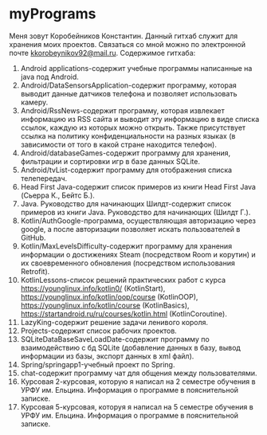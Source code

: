 # myPrograms
Меня зовут Коробейников Константин. Данный гитхаб служит для хранения моих проектов. Связаться со мной можно по электронной почте kkorobeynikov92@mail.ru.
Содержимое гитхаба:
1. Android applications-содержит учебные программы написанные на java под Android.
2. Android/DataSensorsApplication-содержит программу, которая выводит данные датчиков телефона и позволяет использовать камеру.
3. Android/RssNews-содержит программу, которая извлекает информацию из RSS сайта и выводит эту информацию в виде списка ссылок, каждую из которых можно открыть. Также присутствует ссылка на политику конфиденциальности на разных языках (в зависимости от того в какой стране находится телефон).
4. Android/databaseGames-содержит программу для хранения, фильтрации и сортировки игр в базе данных SQLite.
5. Android/tvList-содержит программу для отображения списка телепередач.
6. Head First Java-содержит список примеров из книги Head First Java (Сьерра К., Бейтс Б.).
7. Java. Руководство для начинающих Шилдт-содержит список примеров из книги Java. Руководство для начинающих (Шилдт Г.).
8. Kotlin/AuthGoogle-программа, осуществляющая авторизацию через google, а после авторизации позволяет искать пользователей в GitHub.
9. Kotlin/MaxLevelsDifficulty-содержит программу для хранения информации о достижениях Steam (посредством Room и корутин) и их своевременного обновления (посредством использования Retrofit).
10. KotlinLessons-список решений практических работ с курса https://younglinux.info/kotlin0/ (KotlinStart), https://younglinux.info/kotlin/oop/course (KotlinOOP), https://younglinux.info/kotlin/course (KotlinBasics), https://startandroid.ru/ru/courses/kotlin.html (KotlinCoroutine).
11. LazyKing-содержит решение задачи ленивого короля.
12. Projects-содержит список рабочих проектов.
13. SQLiteDataBaseSaveLoadDate-содержит программу по взаимодействию с бд SQLite (добавление данных в базу, вывод информации из базы, экспорт данных в xml файл).
14. Spring/springapp1-учебный проект по Spring.
15. chat-содержит программу чат для общения между пользователями.
16. Курсовая 2-курсовая, которую я написал на 2 семестре обучения в УРФУ им. Ельцина. Информация о программе в пояснительной записке.
17. Курсовая 5-курсовая, которуя я написал на 5 семестре обучения в УРФУ им. Ельцина. Информация о программе в пояснительной записке.
